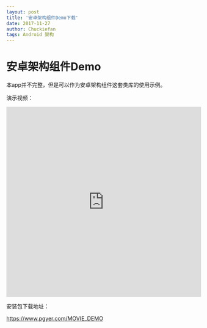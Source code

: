 ```yaml
---
layout: post
title: '安卓架构组件Demo下载'
date: 2017-11-27
author: Chuckiefan
tags: Android 架构
---
```


# 安卓架构组件Demo

本app并不完整，但是可以作为安卓架构组件这套类库的使用示例。

演示视频：

<iframe height=498 width=510 src='http://player.youku.com/embed/XMzE4NzM2MDcyOA==' frameborder=0 'allowfullscreen'></iframe>

安装包下载地址：

https://www.pgyer.com/MOVIE_DEMO


